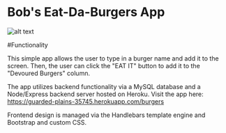 # Bob's Eat-Da-Burgers App

![alt text](https://github.com/codycovington/bobs-burgers-app/blob/master/app_screenshot.png)

#Functionality

This simple app allows the user to type in a burger name and add it to the screen. Then, the user can click the "EAT IT" button to add it to the "Devoured Burgers" column.

The app utilizes backend functionality via a MySQL database and a Node/Express backend server hosted on Heroku.
Visit the app here: https://guarded-plains-35745.herokuapp.com/burgers

Frontend design is managed via the Handlebars template engine and Bootstrap and custom CSS.



